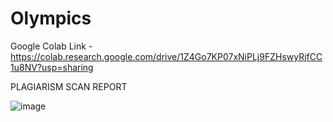 # Olympics
Google Colab Link - https://colab.research.google.com/drive/1Z4Go7KP07xNiPLj9FZHswyRjfCC1u8NV?usp=sharing

PLAGIARISM SCAN REPORT

![image](https://user-images.githubusercontent.com/73636017/198900592-be2a7dfe-f68a-4df1-b917-0905a6a078e4.png)
